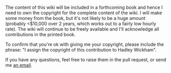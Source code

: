 The content of this wiki will be included in a forthcoming book and hence I need to own the copyright for the complete content of the wiki. I will make some money from the book, but it's not likely to be a huge amount (probably <$10,000 over 2 years, which works out to a fairly low hourly rate). The wiki will continue to be freely available and I'll acknowledge all contributions in the printed book.

To confirm that you're ok with giving me your copyright, please include the 
phrase: "I assign the copyright of this contribution to Hadley Wickham".

If you have any questions, feel free to raise them in the pull request, or 
send me [an email](mailto:h.wickham@gmail.com).
